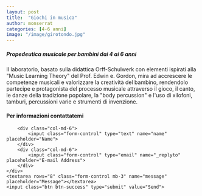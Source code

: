 ```yaml
---
layout: post
title:  "Giochi in musica"
author: monserrat
categories: [4-6 anni]
image: "/image/girotondo.jpg"
---
```


##### Propedeutica musicale per bambini dai 4 ai 6 anni

Il laboratorio, basato sulla didattica Orff-Schulwerk con elementi ispirati alla "Music Learning Theory" del Prof. Edwin e. Gordon, mira ad accrescere le competenze musicali e valorizzare la creatività del bambino, rendendolo partecipe e protagonista del processo musicale attraverso il gioco, il canto, le danze della tradizione popolare, la "body percussion" e l'uso di xilofoni, tamburi, percussioni varie e strumenti di invenzione.

#### Per informazioni contattatemi

<form action="https://formspree.io/{{site.email}}" method="POST">

<div class="form-group row">

```         
    <div class="col-md-6">
        <input class="form-control" type="text" name="name" placeholder="Name">
    </div>
    <div class="col-md-6">
        <input class="form-control" type="email" name="_replyto" placeholder="E-mail Address">
    </div>
</div>
<textarea rows="8" class="form-control mb-3" name="message" placeholder="Message"></textarea>
<input class="btn btn-success" type="submit" value="Send">
```

</form>
